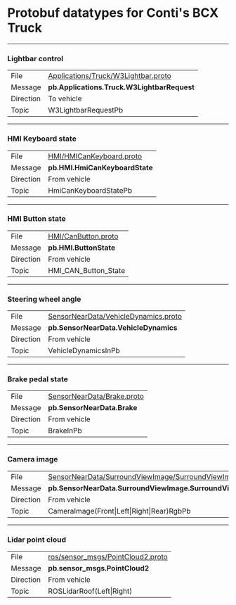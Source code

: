 # Protobuf datatypes for Conti's BCX Truck

---

### Lightbar control
|   |  |
| --- | --- |
| File     | [Applications/Truck/W3Lightbar.proto](/Applications/Truck/W3Lightbar.proto) |
| Message | **pb.Applications.Truck.W3LightbarRequest** |
| Direction | To vehicle |
| Topic  | W3LightbarRequestPb |

---

### HMI Keyboard state
|   |  |
| --- | --- |
| File     | [HMI/HMICanKeyboard.proto](/HMI/HMICanKeyboard.proto) |
| Message | **pb.HMI.HmiCanKeyboardState** |
| Direction | From vehicle |
| Topic  | HmiCanKeyboardStatePb |

---

### HMI Button state
|   |  |
| --- | --- |
| File     | [HMI/CanButton.proto](/HMI/CanButton.proto) |
| Message | **pb.HMI.ButtonState** |
| Direction | From vehicle |
| Topic  | HMI_CAN_Button_State |

---

### Steering wheel angle
|   |  |
| --- | --- |
| File     | [SensorNearData/VehicleDynamics.proto](/SensorNearData/VehicleDynamics.proto) |
| Message | **pb.SensorNearData.VehicleDynamics** |
| Direction | From vehicle |
| Topic  | VehicleDynamicsInPb |

---

### Brake pedal state
|   |  |
| --- | --- |
| File     | [SensorNearData/Brake.proto](/SensorNearData/Brake.proto) |
| Message | **pb.SensorNearData.Brake** |
| Direction | From vehicle |
| Topic  | BrakeInPb |

---

### Camera image
|   |  |
| --- | --- |
| File     | [SensorNearData/SurroundViewImage/SurroundViewImage.proto](/SensorNearData/SurroundViewImage/SurroundViewImage.proto) |
| Message | **pb.SensorNearData.SurroundViewImage.SurroundViewImage** |
| Direction | From vehicle |
| Topic  | CameraImage(Front\|Left\|Right\|Rear)RgbPb |

---

### Lidar point cloud
|   |  |
| --- | --- |
| File     | [ros/sensor_msgs/PointCloud2.proto](/ros/sensor_msgs/PointCloud2.proto) |
| Message | **pb.sensor_msgs.PointCloud2** |
| Direction | From vehicle |
| Topic  | ROSLidarRoof(Left\|Right) |
